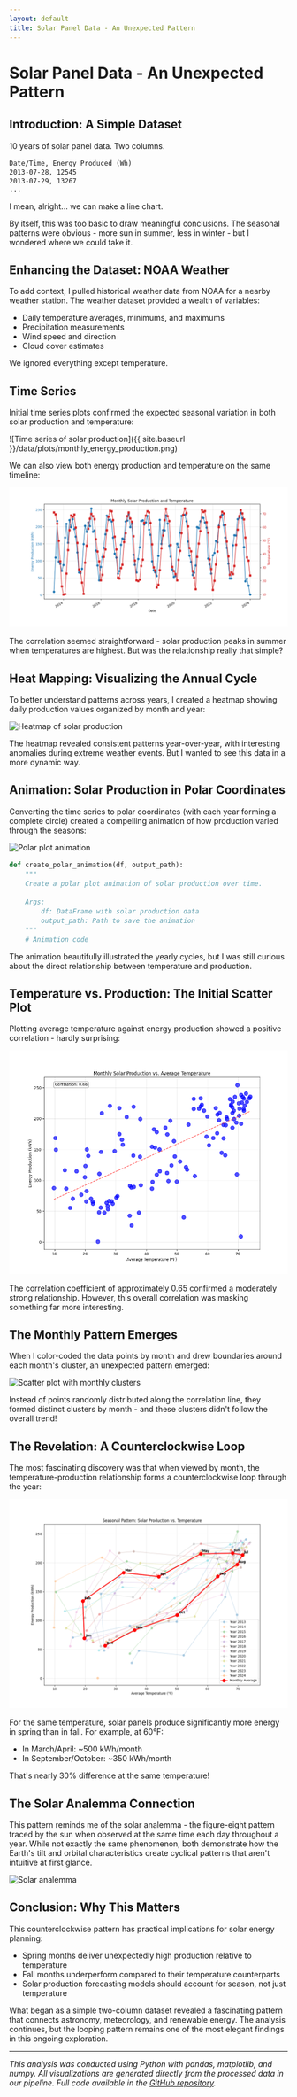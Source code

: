 ```yaml
---
layout: default
title: Solar Panel Data - An Unexpected Pattern
---
```


# Solar Panel Data - An Unexpected Pattern

## Introduction: A Simple Dataset

10 years of solar panel data. Two columns. 

```
Date/Time, Energy Produced (Wh)
2013-07-28, 12545
2013-07-29, 13267
...
```
I mean, alright... we can make a line chart. 

By itself, this was too basic to draw meaningful conclusions. The seasonal patterns were obvious - more sun in summer, less in winter - but I wondered where we could take it.

## Enhancing the Dataset: NOAA Weather 

To add context, I pulled historical weather data from NOAA for a nearby weather station. The weather dataset provided a wealth of variables:

- Daily temperature averages, minimums, and maximums
- Precipitation measurements
- Wind speed and direction
- Cloud cover estimates

We ignored everything except temperature. 

## Time Series 

Initial time series plots confirmed the expected seasonal variation in both solar production and temperature:

![Time series of solar production]({{ site.baseurl }}/data/plots/monthly_energy_production.png)

We can also view both energy production and temperature on the same timeline:

![Energy and temperature timeline](/data/plots/energy_temperature_timeline.png)

The correlation seemed straightforward - solar production peaks in summer when temperatures are highest. But was the relationship really that simple?

## Heat Mapping: Visualizing the Annual Cycle

To better understand patterns across years, I created a heatmap showing daily production values organized by month and year:

![Heatmap of solar production](/assets/images/heatmap_plot.png)

The heatmap revealed consistent patterns year-over-year, with interesting anomalies during extreme weather events. But I wanted to see this data in a more dynamic way.

## Animation: Solar Production in Polar Coordinates

Converting the time series to polar coordinates (with each year forming a complete circle) created a compelling animation of how production varied through the seasons:

![Polar plot animation](/assets/images/polar_animation.gif)

```python
def create_polar_animation(df, output_path):
    """
    Create a polar plot animation of solar production over time.
    
    Args:
        df: DataFrame with solar production data
        output_path: Path to save the animation
    """
    # Animation code
```

The animation beautifully illustrated the yearly cycles, but I was still curious about the direct relationship between temperature and production.

## Temperature vs. Production: The Initial Scatter Plot

Plotting average temperature against energy production showed a positive correlation - hardly surprising:

![Basic scatter plot](/data/plots/monthly_temp_vs_energy.png)

The correlation coefficient of approximately 0.65 confirmed a moderately strong relationship. However, this overall correlation was masking something far more interesting.

## The Monthly Pattern Emerges

When I color-coded the data points by month and drew boundaries around each month's cluster, an unexpected pattern emerged:

![Scatter plot with monthly clusters](/assets/images/monthly_clusters.png)

Instead of points randomly distributed along the correlation line, they formed distinct clusters by month - and these clusters didn't follow the overall trend!

## The Revelation: A Counterclockwise Loop

The most fascinating discovery was that when viewed by month, the temperature-production relationship forms a counterclockwise loop through the year:

![Final visualization showing the loop pattern](/data/plots/seasonal_pattern.png)

For the same temperature, solar panels produce significantly more energy in spring than in fall. For example, at 60°F:
- In March/April: ~500 kWh/month
- In September/October: ~350 kWh/month

That's nearly 30% difference at the same temperature!

## The Solar Analemma Connection

This pattern reminds me of the solar analemma - the figure-eight pattern traced by the sun when observed at the same time each day throughout a year. While not exactly the same phenomenon, both demonstrate how the Earth's tilt and orbital characteristics create cyclical patterns that aren't intuitive at first glance.

![Solar analemma](/assets/images/analemma.jpg)

## Conclusion: Why This Matters

This counterclockwise pattern has practical implications for solar energy planning:
- Spring months deliver unexpectedly high production relative to temperature
- Fall months underperform compared to their temperature counterparts
- Solar production forecasting models should account for season, not just temperature

What began as a simple two-column dataset revealed a fascinating pattern that connects astronomy, meteorology, and renewable energy. The analysis continues, but the looping pattern remains one of the most elegant findings in this ongoing exploration.

---

*This analysis was conducted using Python with pandas, matplotlib, and numpy. All visualizations are generated directly from the processed data in our pipeline. Full code available in the [GitHub repository](https://github.com/sawedge/solar_analysis).*